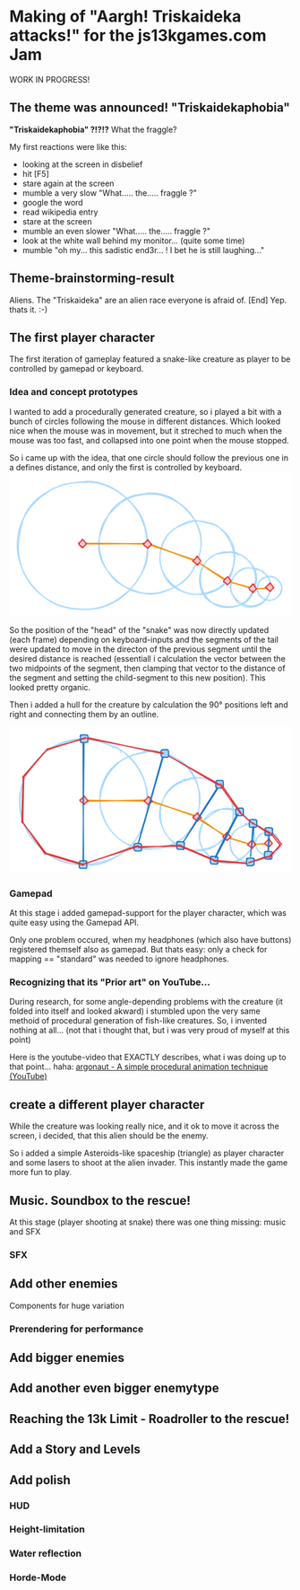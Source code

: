 # Making of "Aargh! Triskaideka attacks!" for the js13kgames.com Jam
WORK IN PROGRESS!
## The theme was announced! "Triskaidekaphobia"

**"Triskaidekaphobia" ?!?!?** What the fraggle?

My first reactions were like this:

* looking at the screen in disbelief
* hit [F5]
* stare again at the screen
* mumble a very slow "What..... the..... fraggle ?"
* google the word
* read wikipedia entry
* stare at the screen
* mumble an even slower "What..... the..... fraggle ?"
* look at the white wall behind my monitor... (quite some time)
* mumble "oh my... this sadistic end3r... ! I bet he is still laughing..."

## Theme-brainstorming-result

Aliens. The "Triskaideka" are an alien race everyone is afraid of. [End]
Yep. thats it. :-)

## The first player character
The first iteration of gameplay featured a snake-like creature as player to be controlled by gamepad or keyboard.

### Idea and concept prototypes
I wanted to add a procedurally generated creature, so i played a bit with a bunch of circles following the mouse in different distances. Which looked nice when the mouse was in movement, but it streched to much when the mouse was too fast, and collapsed into one point when the mouse stopped.

So i came up with the idea, that one circle should follow the previous one in a defines distance, and only the first is controlled by keyboard.
![basic snake with circles](img/snake_01.png)

So the position of the "head" of the "snake" was now directly updated (each frame) depending on keyboard-inputs and the segments of the tail were updated to move in the directon of the previous segment until the desired distance is reached (essentiall i calculation the vector between the two midpoints of the segment, then clamping that vector to the distance of the segment and setting the child-segment to this new position). This looked pretty organic.

Then i added a hull for the creature by calculation the 90° positions left and right and connecting them by an outline.

![outlined snake](img/snake_02.png)


### Gamepad

At this stage i added gamepad-support for the player character, which was quite easy using the Gamepad API.

Only one problem occured, when my headphones (which also have buttons) registered themself also as gamepad. But thats easy: only a check for mapping == "standard" was needed to ignore headphones.

### Recognizing that its "Prior art" on YouTube...
During research, for some angle-depending problems with the creature (it folded into itself and looked akward) i stumbled upon the very same methoid of procedural generation of fish-like creatures. So, i invented nothing at all... (not that i thought that, but i was very proud of myself at this point)

Here is the youtube-video that EXACTLY describes, what i was doing up to that point... haha: <a href="https://www.youtube.com/watch?v=qlfh_rv6khY" target="_blank">argonaut - A simple procedural animation technique (YouTube)</a>

## create a different player character
While the creature was looking really nice, and it ok to move it across the screen, i decided, that this alien should be the enemy. 

So i added a simple Asteroids-like spaceship (triangle) as player character and some lasers to shoot at the alien invader. This instantly made the game more fun to play. 

## Music. Soundbox to the rescue!

At this stage (player shooting at snake) there was one thing missing: music and SFX

### SFX

## Add other enemies
Components for huge variation

### Prerendering for performance


## Add bigger enemies

## Add another even bigger enemytype

## Reaching the 13k Limit - Roadroller to the rescue!

## Add a Story and Levels

## Add polish

### HUD

### Height-limitation

### Water reflection

### Horde-Mode
